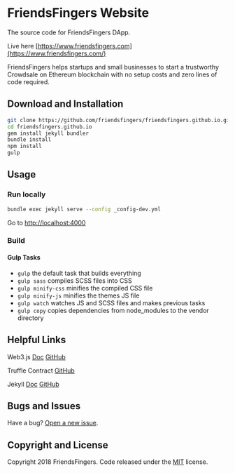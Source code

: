 # FriendsFingers Website

The source code for FriendsFingers DApp. 

Live here [https://www.friendsfingers.com](https://www.friendsfingers.com/)

FriendsFingers helps startups and small businesses to start a trustworthy Crowdsale on Ethereum blockchain with no setup costs and zero lines of code required. 



## Download and Installation

```bash
git clone https://github.com/friendsfingers/friendsfingers.github.io.git
cd friendsfingers.github.io
gem install jekyll bundler
bundle install
npm install
gulp
```



## Usage

### Run locally

```bash
bundle exec jekyll serve --config _config-dev.yml
```


Go to [http://localhost:4000](http://localhost:4000)



### Build


#### Gulp Tasks

- `gulp` the default task that builds everything
- `gulp sass` compiles SCSS files into CSS
- `gulp minify-css` minifies the compiled CSS file
- `gulp minify-js` minifies the themes JS file
- `gulp watch` watches JS and SCSS files and makes previous tasks
- `gulp copy` copies dependencies from node_modules to the vendor directory



## Helpful Links
 
Web3.js [Doc](http://web3js.readthedocs.io/en/1.0/index.html) [GitHub](https://github.com/ethereum/web3.js/)
   
Truffle Contract [GitHub](https://github.com/trufflesuite/truffle-contract)
 
Jekyll [Doc](https://jekyllrb.com/docs/home/) [GitHub](https://github.com/jekyll/jekyll)



## Bugs and Issues

Have a bug? [Open a new issue](https://github.com/friendsfingers/friendsfingers.github.io/issues).



## Copyright and License

Copyright 2018 FriendsFingers. Code released under the [MIT](https://github.com/friendsfingers/friendsfingers.github.io/blob/master/LICENSE) license.
